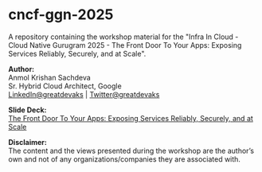 # cncf-ggn-2025

A repository containing the workshop material for the "Infra In Cloud - Cloud Native Gurugram 2025 - The Front Door To Your Apps: Exposing Services Reliably, Securely, and at Scale".

**Author:**</br>
Anmol Krishan Sachdeva</br>
Sr. Hybrid Cloud Architect, Google</br>
[LinkedIn@greatdevaks](https://www.linkedin.com/in/greatdevaks) | [Twitter@greatdevaks](https://www.twitter.com/greatdevaks)

**Slide Deck:**</br>
[The Front Door To Your Apps: Exposing Services Reliably, Securely, and at Scale](./Cloud_Native_Gurugram_2025_The_Front_Door_To_Your_Apps_Exposing_Services_Reliably_Securely_and_at_Scale.pdf)

**Disclaimer:**</br>
The content and the views presented during the workshop are the author’s own and not of any organizations/companies they are associated with.
